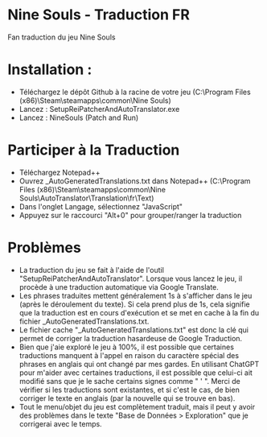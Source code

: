 # Nine Souls - Traduction FR
Fan traduction du jeu Nine Souls

# Installation :
- Téléchargez le dépôt Github à la racine de votre jeu (C:\Program Files (x86)\Steam\steamapps\common\Nine Souls)
- Lancez : SetupReiPatcherAndAutoTranslator.exe
- Lancez : NineSouls (Patch and Run)

# Participer à la Traduction
- Téléchargez Notepad++
- Ouvrez _AutoGeneratedTranslations.txt dans Notepad++ (C:\Program Files (x86)\Steam\steamapps\common\Nine Souls\AutoTranslator\Translation\fr\Text)
- Dans l'onglet Langage, sélectionnez "JavaScript"
- Appuyez sur le raccourci "Alt+0" pour grouper/ranger la traduction

# Problèmes
- La traduction du jeu se fait à l'aide de l'outil "SetupReiPatcherAndAutoTranslator". Lorsque vous lancez le jeu, il procède à une traduction automatique via Google Translate.
- Les phrases traduites mettent généralement 1s à s'afficher dans le jeu (après le déroulement du texte). Si cela prend plus de 1s, cela signifie que la traduction est en cours d'exécution et se met en cache à la fin du fichier _AutoGeneratedTranslations.txt.
- Le fichier cache "_AutoGeneratedTranslations.txt" est donc la clé qui permet de corriger la traduction hasardeuse de Google Traduction.
- Bien que j'aie exploré le jeu à 100%, il est possible que certaines traductions manquent à l'appel en raison du caractère spécial des phrases en anglais qui ont changé par mes gardes. En utilisant ChatGPT pour m'aider avec certaines traductions, il est possible que celui-ci ait modifié sans que je le sache certains signes comme " ' ". Merci de vérifier si les traductions sont existantes, et si c'est le cas, de bien corriger le texte en anglais (par la nouvelle qui se trouve en bas).
- Tout le menu/objet du jeu est complètement traduit, mais il peut y avoir des problèmes dans le texte "Base de Données > Exploration" que je corrigerai avec le temps.
